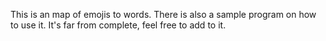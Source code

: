 This is an map of emojis to words. There is also a sample program on how to use it. It's far from complete, feel free to add to it.